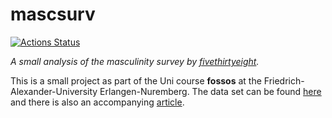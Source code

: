 # mascsurv

<!-- badges: start -->
[![Actions Status](https://github.com/banjanama/mascsurv/workflows/Render%20and%20Deploy%20RMarkdown%20Website/badge.svg)](https://github.com/banjanama/mascsurv/actions)
<!-- badges: end -->


*A small analysis of the masculinity survey by [fivethirtyeight](https://fivethirtyeight.com/).*

This is a small project as part of the Uni course **fossos** at the Friedrich-Alexander-University Erlangen-Nuremberg. 
The data set can be found [here](https://data.fivethirtyeight.com/) and there
is also an accompanying [article](https://fivethirtyeight.com/features/what-do-men-think-it-means-to-be-a-man/).
